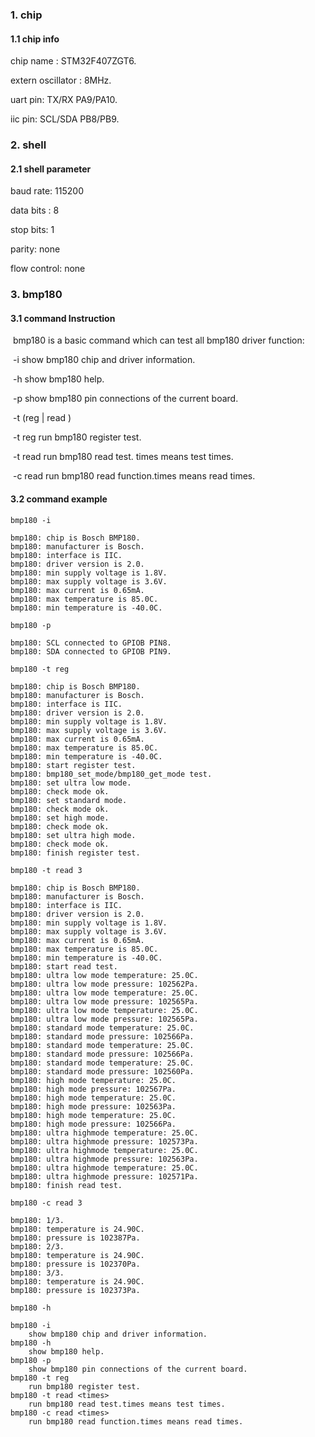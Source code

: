 ### 1. chip

#### 1.1 chip info

chip name : STM32F407ZGT6.

extern oscillator : 8MHz.

uart pin: TX/RX PA9/PA10.

iic pin: SCL/SDA PB8/PB9.

### 2. shell

#### 2.1 shell parameter

baud rate: 115200

data bits : 8

stop bits: 1

parity: none

flow control: none

### 3. bmp180

#### 3.1 command Instruction

​          bmp180 is a basic command which can test all bmp180 driver function:

​           -i         show bmp180 chip and driver information.

​           -h        show bmp180 help.

​           -p        show bmp180 pin connections of the current board.

​           -t (reg | read <times>) 

​           -t reg        run bmp180 register test.

​           -t read <times>        run bmp180 read test. times means test times.         

​           -c read <times>        run bmp180 read function.times means read times.

#### 3.2 command example

```shell
bmp180 -i

bmp180: chip is Bosch BMP180.
bmp180: manufacturer is Bosch.
bmp180: interface is IIC.
bmp180: driver version is 2.0.
bmp180: min supply voltage is 1.8V.
bmp180: max supply voltage is 3.6V.
bmp180: max current is 0.65mA.
bmp180: max temperature is 85.0C.
bmp180: min temperature is -40.0C.
```

```shell
bmp180 -p

bmp180: SCL connected to GPIOB PIN8.
bmp180: SDA connected to GPIOB PIN9.
```

```shell
bmp180 -t reg

bmp180: chip is Bosch BMP180.
bmp180: manufacturer is Bosch.
bmp180: interface is IIC.
bmp180: driver version is 2.0.
bmp180: min supply voltage is 1.8V.
bmp180: max supply voltage is 3.6V.
bmp180: max current is 0.65mA.
bmp180: max temperature is 85.0C.
bmp180: min temperature is -40.0C.
bmp180: start register test.
bmp180: bmp180_set_mode/bmp180_get_mode test.
bmp180: set ultra low mode.
bmp180: check mode ok.
bmp180: set standard mode.
bmp180: check mode ok.
bmp180: set high mode.
bmp180: check mode ok.
bmp180: set ultra high mode.
bmp180: check mode ok.
bmp180: finish register test.
```

```shell
bmp180 -t read 3

bmp180: chip is Bosch BMP180.
bmp180: manufacturer is Bosch.
bmp180: interface is IIC.
bmp180: driver version is 2.0.
bmp180: min supply voltage is 1.8V.
bmp180: max supply voltage is 3.6V.
bmp180: max current is 0.65mA.
bmp180: max temperature is 85.0C.
bmp180: min temperature is -40.0C.
bmp180: start read test.
bmp180: ultra low mode temperature: 25.0C.
bmp180: ultra low mode pressure: 102562Pa.
bmp180: ultra low mode temperature: 25.0C.
bmp180: ultra low mode pressure: 102565Pa.
bmp180: ultra low mode temperature: 25.0C.
bmp180: ultra low mode pressure: 102565Pa.
bmp180: standard mode temperature: 25.0C.
bmp180: standard mode pressure: 102566Pa.
bmp180: standard mode temperature: 25.0C.
bmp180: standard mode pressure: 102566Pa.
bmp180: standard mode temperature: 25.0C.
bmp180: standard mode pressure: 102560Pa.
bmp180: high mode temperature: 25.0C.
bmp180: high mode pressure: 102567Pa.
bmp180: high mode temperature: 25.0C.
bmp180: high mode pressure: 102563Pa.
bmp180: high mode temperature: 25.0C.
bmp180: high mode pressure: 102566Pa.
bmp180: ultra highmode temperature: 25.0C.
bmp180: ultra highmode pressure: 102573Pa.
bmp180: ultra highmode temperature: 25.0C.
bmp180: ultra highmode pressure: 102563Pa.
bmp180: ultra highmode temperature: 25.0C.
bmp180: ultra highmode pressure: 102571Pa.
bmp180: finish read test.
```

```shell
bmp180 -c read 3

bmp180: 1/3.
bmp180: temperature is 24.90C.
bmp180: pressure is 102387Pa.
bmp180: 2/3.
bmp180: temperature is 24.90C.
bmp180: pressure is 102370Pa.
bmp180: 3/3.
bmp180: temperature is 24.90C.
bmp180: pressure is 102373Pa.
```

```shell
bmp180 -h

bmp180 -i
	show bmp180 chip and driver information.
bmp180 -h
	show bmp180 help.
bmp180 -p
	show bmp180 pin connections of the current board.
bmp180 -t reg
	run bmp180 register test.
bmp180 -t read <times>
	run bmp180 read test.times means test times.
bmp180 -c read <times>
	run bmp180 read function.times means read times.
```

